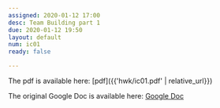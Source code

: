 ```yaml
---
assigned: 2020-01-12 17:00
desc: Team Building part 1
due: 2020-01-12 19:50
layout: default
num: ic01
ready: false

---
```


The pdf is available here: [pdf]({{'hwk/ic01.pdf' | relative_url}})

The original Google Doc is available here: [Google Doc](https://docs.google.com/document/d/1YMnwZ3GqZLJc_MiqmfoYkjpDlsI9ak3biQ1cof-E9CE/edit?usp=sharing)
